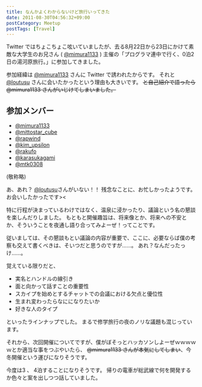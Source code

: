```yaml
---
title: なんかよくわからないけど旅行いってきた
date: 2011-08-30T04:56:32+09:00
postCategory: Meetup
postTags: [Travel]
---
```


Twitter ではちょこちょこ呟いていましたが、去る8月22日から23日にかけて素敵な大学生のお兄さん ( [@mimura1133](http://twitter.com/mimura1133) ) 主催の「プログラマ連中で行く、0泊2日の湯河原旅行。」に参加してきました。

参加経緯は [@mimura1133](http://twitter.com/mimura1133) さんに Twitter で誘われたからです。
それと [@loutusu](http://twitter.com/loutusu) さんに会いたかったという理由も大きいです。
~~と自己紹介で語ったら @mimura1133 さんがいじけてしまいました。~~

## 参加メンバー

- [@mimura1133](http://twitter.com/mimura1133)
- [@mittostar_cube](http://twitter.com/mittostar_cube)
- [@rapwind](http://twitter.com/rapwind)
- [@kim_upsilon](http://twitter.com/kim_upsilon)
- [@rakufo](http://twitter.com/rakufo)
- [@karasukagami](http://twitter.com/karasukagami)
- [@mtk0308](http://twitter.com/mtk0308)

(敬称略)

あ、あれ？
[@loutusu](http://twitter.com/loutusu)さんがいない！！
残念なことに、お忙しかったようです。
お会いしたかったです>\<

特に行程が決まっているわけではなく、温泉に浸かったり、議論という名の懇談を楽しんだりしました。
もともと開催趣旨は、将来像とか、将来への不安とか、そういうことを夜通し語り合ってみよーぜ！ってことです。

従いましては、その懇談もとい議論の内容が重要で、ここに、必要ならば僕の考察も交えて書くべきは、そいつだと思うのですが……。
あれ？なんだったっけ……。

覚えている限りだと、

- 実名とハンドルの線引き
- 面と向かって話すことの重要性
- スカイプを始めとするチャットでの会議における欠点と優位性
- 生まれ変わったらなにになりたいか
- 好きな人のタイプ

といったラインナップでした。
まるで修学旅行の夜のノリな議題も混じっています。

それから、次回開催についてですが、僕がぼそっとハッカソンしよーぜｗｗｗｗｗとか適当な事をつぶやいたら、 ~~@mimura1133 さんが本気にしてしまい~~、今冬開催という運びになりそうです。

今度は3 、 4泊することになりそうです。
帰りの電車が総武線で何を開発するか色々と案を出しつつ話していました。
